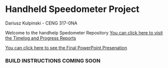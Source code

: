 # Handheld Speedometer Project
Dariusz Kulpinski - CENG 317-0NA

Welcome to the handhelp Spedometer Repository
[You can click here to visit the Timelog and Progress Reports](https://github.com/BlueDaroosh/handheldSpedometer/blob/master/Documentation/index.md)
 
[You can click here to see the Final PowerPoint Presenation](https://github.com/BlueDaroosh/handheldSpedometer/blob/master/Documentation/Hardware%20Presentation%20-%20Dariusz.pptx)

### BUILD INSTRUCTIONS COMING SOON
